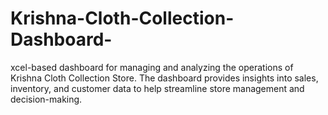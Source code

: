 # Krishna-Cloth-Collection-Dashboard-
xcel-based dashboard for managing and analyzing the operations of Krishna Cloth Collection Store. The dashboard provides insights into sales, inventory, and customer data to help streamline store management and decision-making.
